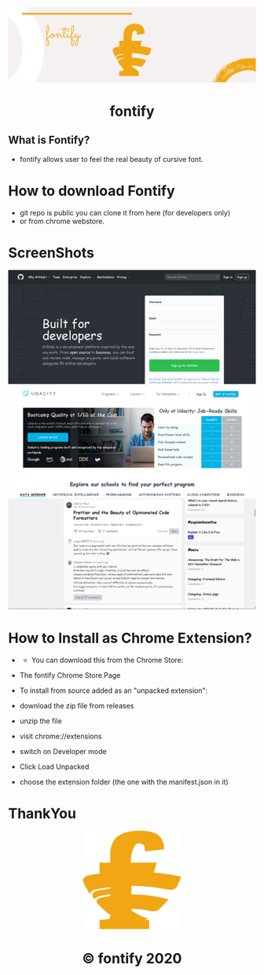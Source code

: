 <p align="center">
  <a>
    <img src="./fontify.png" width = "1400px"/>
  </a>
</p>
<h1 align="center">
  fontify
</h1>

 
</p>

## What is Fontify?
* fontify allows user to feel the real beauty of cursive font.



# How to download Fontify

* git repo is public you can clone it from here (for developers only)
* or from chrome webstore.



# ScreenShots
<img src="./githubss.png">
<img src="./udacityss.png">
<img src="./screenshot.png">



# How to Install as Chrome Extension?
 * * You can download this from the Chrome Store:

* The fontify Chrome Store Page
* To install from source added as an "unpacked extension":
* download the zip file from releases
* unzip the file
* visit chrome://extensions
* switch on Developer mode
* Click Load Unpacked
* choose the extension folder (the one with the manifest.json in it)



# ThankYou 
<p align="center">
<img src="./logo.png" width="200" height ="200">
</p>

<h1 align="center">
   © fontify 2020
</h1>

